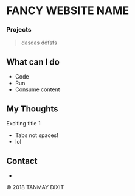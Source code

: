 # **FANCY WEBSITE NAME**

### Projects

> dasdas
> ddfsfs

## What can I do

- Code 
- Run
- Consume content

## **My** Thoughts 

Exciting title 1
- Tabs not spaces! 
- lol
	

## Contact
- 



&copy; 2018 TANMAY DIXIT
